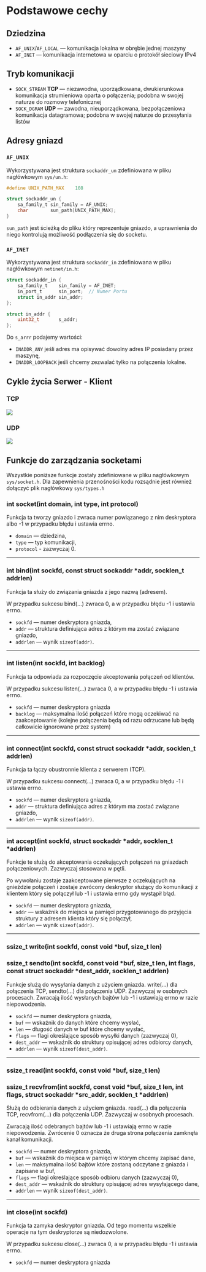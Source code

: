 # Podstawowe cechy
## Dziedzina

- `AF_UNIX`/`AF_LOCAL` — komunikacja lokalna w obrębie jednej maszyny
- `AF_INET` — komunikacja internetowa w oparciu o protokół sieciowy IPv4

## Tryb komunikacji

- `SOCK_STREAM` **TCP** — niezawodna, uporządkowana, dwukierunkowa komunikacja strumieniowa oparta o połączenia; podobna w swojej naturze do rozmowy telefonicznej
- `SOCK_DGRAM` **UDP** — zawodna, nieuporządkowana, bezpołączeniowa komunikacja datagramowa; podobna w swojej naturze do przesyłania listów

## Adresy gniazd

### `AF_UNIX`
Wykorzystywana jest struktura `sockaddr_un` zdefiniowana w pliku nagłówkowym `sys/un.h`:

```c
#define UNIX_PATH_MAX    108

struct sockaddr_un {
    sa_family_t sin_family = AF_UNIX;
    char        sun_path[UNIX_PATH_MAX];
}
```

`sun_path` jest ścieżką do pliku który reprezentuje gniazdo, a uprawnienia do niego kontrolują możliwość podłączenia się do socketu.

### `AF_INET`
Wykorzystywana jest struktura `sockaddr_in` zdefiniowana w pliku nagłówkowym `netinet/in.h`:

```c
struct sockaddr_in {
    sa_family_t    sin_family = AF_INET;
    in_port_t      sin_port;  // Numer Portu
    struct in_addr sin_addr;
};

struct in_addr {
    uint32_t       s_addr;
};
```
Do `s_arrr` podajemy wartości:
- `INADDR_ANY` jeśli adres ma opisywać dowolny adres IP posiadany przez maszynę,
- `INADDR_LOOPBACK` jeśli chcemy zezwalać tylko na połączenia lokalne.

## Cykle życia Serwer - Klient

### TCP

![](./SocketProgramTcp-min.jpg)

### UDP

![](./UDPsockets.jpg)

## Funkcje do zarządzania socketami

Wszystkie poniższe funkcje zostały zdefiniowane w pliku nagłówkowym `sys/socket.h`. Dla zapewnienia przenośności kodu rozsądnie jest również dołączyć plik nagłówkowy `sys/types.h`

### int socket(int domain, int type, int protocol)

Funkcja ta tworzy gniazdo i zwraca numer powiązanego z nim deskryptora albo -1 w przypadku błędu i ustawia errno.

* `domain` — dziedzina,
* `type` — typ komunikacji,
* `protocol` - zazwyczaj 0.

---

### int bind(int sockfd, const struct sockaddr *addr, socklen_t addrlen)

Funkcja ta służy do związania gniazda z jego nazwą (adresem).

W przypadku sukcesu bind(…) zwraca 0, a w przypadku błędu -1 i ustawia errno.

* `sockfd` — numer deskryptora gniazda,
* `addr` — struktura definiująca adres z którym ma zostać związane gniazdo,
* `addrlen` — wynik `sizeof(addr)`.
  
---

### int listen(int sockfd, int backlog)

Funkcja ta odpowiada za rozpoczęcie akceptowania połączeń od klientów.

W przypadku sukcesu listen(…) zwraca 0, a w przypadku błędu -1 i ustawia errno.

* `sockfd` — numer deskryptora gniazda
* `backlog` — maksymalna ilość połączeń które mogą oczekiwać na zaakceptowanie (kolejne połączenia będą od razu odrzucane lub będą całkowicie ignorowane przez system)

---

### int connect(int sockfd, const struct sockaddr *addr, socklen_t addrlen)

Funkcja ta łączy obustronnie klienta z serwerem (TCP).

W przypadku sukcesu connect(…) zwraca 0, a w przypadku błędu -1 i ustawia errno.

* `sockfd` — numer deskryptora gniazda,
* `addr` — struktura definiująca adres z którym ma zostać związane gniazdo,
* `addrlen` — wynik `sizeof(addr)`.

---

### int accept(int sockfd, struct sockaddr *addr, socklen_t *addrlen)

Funkcje te służą do akceptowania oczekujących połączeń na gniazdach połączeniowych. Zazwyczaj stosowana w pętli.

Po wywołaniu zostaje zaakceptowane pierwsze z oczekujących na gnieździe połączeń i zostaje zwrócony deskryptor służący do komunikacji z klientem który się połączył lub -1 i ustawia errno gdy wystąpił błąd.

* `sockfd` — numer deskryptora gniazda,
* `addr` — wskaźnik do miejsca w pamięci przygotowanego do przyjęcia struktury z adresem klienta który się połączył,
* `addrlen` — wynik `sizeof(addr)`.

---

### ssize_t write(int sockfd, const void *buf, size_t len)
### ssize_t sendto(int sockfd, const void *buf, size_t len, int flags, const struct sockaddr *dest_addr, socklen_t addrlen)

Funkcje służą do wysyłania danych z użyciem gniazda. write(...) dla połączenia TCP, sendto(...) dla połączenia UDP. Zazwyczaj w osobnych procesach.
Zwracają ilość wysłanych bajtów lub -1 i ustawiają errno w razie niepowodzenia.

* `sockfd` — numer deskryptora gniazda,
* `buf` — wskaźnik do danych które chcemy wysłać,
* `len` — długość danych w buf które chcemy wysłać,
* `flags` — flagi określające sposób wysyłki danych (zazwyczaj 0),
* `dest_addr` — wskaźnik do struktury opisującej adres odbiorcy danych,
* `addrlen` — wynik `sizeof(dest_addr)`.

---

### ssize_t read(int sockfd, const void *buf, size_t len)
### ssize_t recvfrom(int sockfd, const void *buf, size_t len, int flags, struct sockaddr *src_addr, socklen_t *addrlen)

Służą do odbierania danych z użyciem gniazda. read(...) dla połączenia TCP, recvfrom(...) dla połączenia UDP. Zazwyczaj w osobnych procesach.

Zwracają ilość odebranych bajtów lub -1 i ustawiają errno w razie niepowodzenia. Zwrócenie 0 oznacza że druga strona połączenia zamknęła kanał komunikacji.

* `sockfd` — numer deskryptora gniazda,
* `buf` — wskaźnik do miejsca w pamięci w którym chcemy zapisać dane,
* `len` — maksymalna ilość bajtów które zostaną odczytane z gniazda i zapisane w buf,
* `flags` — flagi określające sposób odbioru danych (zazwyczaj 0),
* `dest_addr` — wskaźnik do struktury opisującej adres wysyłającego dane,
* `addrlen` — wynik `sizeof(dest_addr)`.

---

### int close(int sockfd)

Funkcja ta zamyka deskryptor gniazda. Od tego momentu wszelkie operacje na tym deskryptorze są niedozwolone.

W przypadku sukcesu close(…) zwraca 0, a w przypadku błędu -1 i ustawia errno.

* `sockfd` — numer deskryptora gniazda